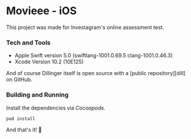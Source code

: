 # Movieee - iOS

This project was made for Investagram's online assessment test.


### Tech and Tools

* Apple Swift version 5.0 (swiftlang-1001.0.69.5 clang-1001.0.46.3)
* Xcode Version 10.2 (10E125)

And of course Dillinger itself is open source with a [public repository][dill]
on GitHub.

### Building and Running

Install the dependencies via *Cocoapods*.

```
pod install
```

And that's it! 🎉

